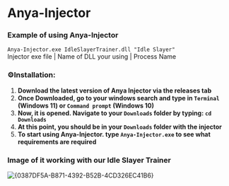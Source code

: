 # Anya-Injector

### Example of using Anya-Injector
`Anya-Injector.exe IdleSlayerTrainer.dll "Idle Slayer"`<br>
Injector exe file | Name of DLL your using | Process Name

### ⚙️Installation:
1. **Download the latest version of Anya Injector via the releases tab**
2. **Once Downloaded, go to your windows search and type in `Terminal` (Windows 11) or `Command prompt` (Windows 10)**
3. **Now, it is opened. Navigate to your `Downloads` folder by typing: `cd Downloads`**
4. **At this point, you should be in your `Downloads` folder with the injector**
5. **To start using Anya-Injector. type `Anya-Injector.exe` to see what requirements are required**

### Image of it working with our Idle Slayer Trainer
![{0387DF5A-B871-4392-B52B-4CD326EC41B6}](https://github.com/user-attachments/assets/c7a9dfa2-1c57-4eb4-92e7-8b10f058d7d4)
